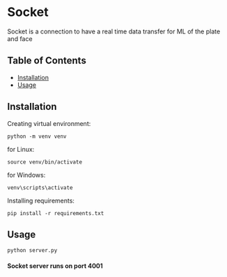 # Socket

Socket is a connection to have a real time data transfer for ML of the plate and face

## Table of Contents

- [Installation](#installation)
- [Usage](#usage)

## Installation

Creating virtual environment:
```
python -m venv venv
```

for Linux:
```
source venv/bin/activate
```

for Windows:
```
venv\scripts\activate
```

Installing requirements:
```
pip install -r requirements.txt
```

## Usage

```
python server.py
```

#### Socket server runs on port 4001

